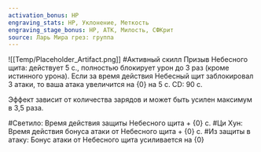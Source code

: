 ```yaml
---
activation_bonus: HP
engraving_stats: HP, Уклонение, Меткость
engraving_stage_bonus: HP, АТК, Милость, СФКрит
source: Ларь Мира грез: группа
---
```

![[Temp/Placeholder_Artifact.png]]
#Активный скилл
Призыв Небесного щита: действует 5 с., полностью блокирует урон до 3 раз (кроме истинного урона). Если за время действия Небесный щит заблокировал 3 атаки, то ваша атака увеличится на {0} на 5 с. CD: 90 с.

Эффект зависит от количества зарядов и может быть усилен максимум в 3,5 раза.

#Светило: 
Время действия защиты Небесного щита + {0} с.
#Ци Хун: 
Время действия бонуса атаки от Небесного щита + {0} с.
#Из защиты в атаку: 
Бонус атаки от Небесного щита усиливается на {0}
